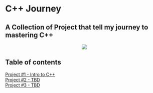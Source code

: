 # C++ Journey
## A Collection of Project that tell my journey to mastering C++

<p align="center">
<img src="https://img.shields.io/badge/Last%20Updated%20On-07%2F27%2F18-brightgreen.svg" />

## Table of contents
[Project #1 - Intro to C++](./Project%20One)\
[Project #2 - TBD](#)\
[Project #3 - TBD](#)
